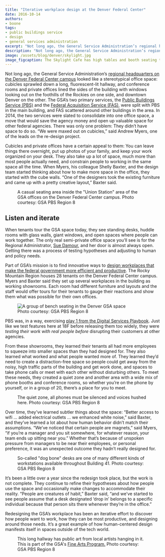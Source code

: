 ```yaml
---
title: "Iterative workplace design at the Denver Federal Center"
date: 2016-10-14
authors:
- boone
tags:
- public buildings service
- design
- general services administration
excerpt: "Not long ago, the General Service Administration’s regional headquarters on the Denver Federal Center campus looked like a stereotypical office space; today, it is a modern workplace thanks to the iterative work of the Denver GSA’s design team."
description: "Not long ago, the General Service Administration’s regional headquarters on the Denver Federal Center campus looked like a stereotypical office space; today, it is a modern workplace thanks to the iterative work of the Denver GSA’s design team."
image: /assets/blog/denver/skylight.jpg
image_figcaption: The Skylight Cafe has high tables and booth seating that facilitates collaboration and social events among the regional staff. Photo courtesy of GSA PBS Region 8.
---
```

Not long ago, the General Service Administration’s [regional headquarters on the Denver Federal Center campus](http://gsa.gov/portal/category/21504) looked like a stereotypical office space: cubicles sprawled down a long, fluorescent-lit hallway, and conference rooms and private offices lined the sides of the building with windows looking out on the foothills of the Rockies on one side, and downtown Denver on the other. The GSA’s two primary services, the [Public Buildings Service (PBS)](http://gsa.gov/portal/content/104722) and the [Federal Acquisition Service (FAS)](http://gsa.gov/portal/content/104850), were split with PBS in the main building, and FAS scattered around other buildings in the area. In 2014, the two services were slated to consolidate into one office space, a move that would save the agency money and open up valuable space for other federal agencies. There was only one problem: They didn’t have space to do so. “We were maxed out on cubicles,” said Andrew Myers, one of the leads on the re-design project.

Cubicles and private offices have a certain appeal to them: You can leave things there overnight, put up photos of your family, and keep your work organized on your desk. They also take up a lot of space, much more than most people actually need, and constrain people to working in the same space all the time. When Myers, his colleague Shelly Baxter, and the design team started thinking about how to make more space in the office, they started with the cube walls. “One of the designers took the existing furniture and came up with a pretty creative layout,” Baxter said.

<figure>
  <img src="{{site.baseurl}}/assets/blog/denver/union-station.jpg" alt="">
  <figcaption>A casual seating area inside the "Union Station" area of the GSA offices on the Denver Federal Center campus. Photo courtesy: GSA PBS Region 8</figcaption>
</figure>

## Listen and iterate

When tenants tour the GSA space today, they see standing desks, huddle rooms with glass walls, giant windows, and open spaces where people can work together. The only real semi-private office space you’ll see is for the Regional Administrator, [Sue Damour](http://gsa.gov/portal/category/21495), and her door is almost always open. Getting there was a process of testing hypotheses and adjusting to human and policy needs.

Part of GSA’s mission is to find innovative ways to [design workplaces that make the federal government more efficient and productive](http://www.gsa.gov/portal/content/134874). The Rocky Mountain Region houses 28 tenants on the Denver Federal Center campus. Myers and Baxter said they set up several workplaces in the building as working showrooms. Each room had different furniture and layouts and the staff would offer tours for their tenants to gauge their reactions and show them what was possible for their own offices.

<figure>
  <img alt="A group of bench seating in the Denver GSA space" src="{{site.baseurl }}/assets/blog/denver/quiet-car.jpg">
  <figcaption>Photo courtesy: GSA PBS Region 8</figcaption>
</figure>

PBS was, in a way, exercising [play 1 from the Digital Services Playbook](https://playbook.cio.gov/#play1). Just like we test features here at 18F before releasing them too widely, they were *testing their work with real people before* disrupting their customers at other agencies.

From these showrooms, they learned their tenants all had more employees to squeeze into smaller spaces than they had designed for. They also learned what worked and what people wanted more of. They learned they’d need to create a distraction-free space so people could get away from the noisy, high traffic parts of the building and get work done, and spaces to take phone calls or meet with each other without disturbing others. To meet these needs, they created a quiet zone and another area with a wide mix of phone booths and conference rooms, so whether you’re on the phone by yourself, or in a group of 20, there’s a place for you to meet.

<figure>
  <img src="{{site.baseurl}}/assets/blog/denver/quiet-car-2.jpg" alt="">
  <figcaption>The quiet zone, all phones must be silenced and voices hushed here. Photo courtesy: GSA PBS Region 8</figcaption>
</figure>

Over time, they’ve learned subtler things about the space: “Better access to wifi … added electrical outlets … we enhanced white noise,” said Baxter, and they’ve learned a lot about how human behavior didn’t match their assumptions. “We’ve noticed that certain people are magnets,” said Myers, “if you’re a manager and you sit somewhere, for whatever reason, your team ends up sitting near you.” Whether that’s because of unspoken pressure from managers to be near their employees, or personal preference, it was an unexpected outcome they hadn’t really designed for.

<figure>
  <img src="{{ site.baseurl }}/assets/blog/denver/dogbones.jpg" alt="">
  <figcaption>So-called "dog bone" desks are one of many different kinds of workstations available throughout Building 41. Photo courtesy: GSA PBS Region 8</figcaption>
</figure>

It’s been a little over a year since the redesign took place, but the work is not complete. They continue to refine their hypotheses about how people use the space and occasionally make changes to accommodate their reality. “People are creatures of habit,” Baxter said, “and we’ve started to see people assume that a desk designated ‘drop in’ belongs to a specific individual because that person sits there whenever they’re in the office.”

Redesigning the GSA’s workplace has been an iterative effort to discover how people want to work, how they can be most productive, and designing around those needs. It’s a great example of how human-centered design manifests itself in spaces outside of the tech world.

<figure>
  <img src="{{ site.baseurl }}/assets/blog/denver/gallery-41.jpg" alt="">
  <figcaption>This long hallway has public art from local artists hanging in it. This is part of the GSA's <a href="http://www.gsa.gov/fa/">Fine Arts Program.</a> Photo courtesy: GSA PBS Region 8</figcaption>
</figure>
